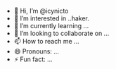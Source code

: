 - 👋 Hi, I’m @icynicto
- 👀 I’m interested in ..haker.
- 🌱 I’m currently learning ...
- 💞️ I’m looking to collaborate on ...
- 📫 How to reach me ...
- 😄 Pronouns: ...
- ⚡ Fun fact: ...

<!---
icynicto/icynicto is a ✨ special ✨ repository because its `README.md` (this file) appears on your GitHub profile.
You can click the Preview link to take a look at your changes.
--->
